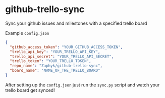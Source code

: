 # github-trello-sync

Sync your github issues and milestones with a specified trello board

Example `config.json`
```json
{
  "github_access_token": "YOUR_GITHUB_ACCESS_TOKEN",
  "trello_api_key": "YOUR_TRELLO_API_KEY",
  "trello_api_secret": "YOUR_TRELLO_API_SECRET",
  "trello_token": "YOUR_TRELLO_TOKEN",
  "repo_name": "Zaphyk/github-trello-sync",
  "board_name": "NAME_OF_THE_TRELLO_BOARD"
}
```
After setting up the `config.json` just run the `sync.py` script and watch your trello board get synced!
